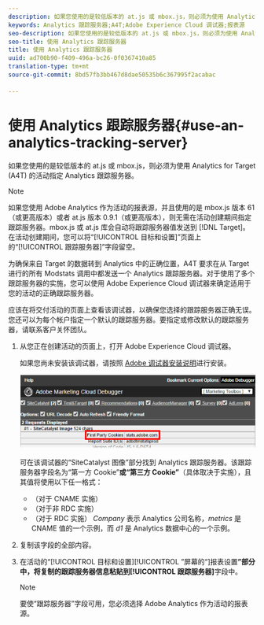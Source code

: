 ```yaml
---
description: 如果您使用的是较低版本的 at.js 或 mbox.js，则必须为使用 Analytics for Target (A4T) 的活动指定 Analytics 跟踪服务器。
keywords: Analytics 跟踪服务器;A4T;Adobe Experience Cloud 调试器;报表源
seo-description: 如果您使用的是较低版本的 at.js 或 mbox.js，则必须为使用 Analytics for Target (A4T) 的活动指定 Analytics 跟踪服务器。
seo-title: 使用 Analytics 跟踪服务器
title: 使用 Analytics 跟踪服务器
uuid: ad700b90-f409-496a-bc26-0f0367410a85
translation-type: tm+mt
source-git-commit: 8bd57fb3bb467d8dae50535b6c367995f2acabac

---
```



# 使用 Analytics 跟踪服务器{#use-an-analytics-tracking-server}

如果您使用的是较低版本的 at.js 或 mbox.js，则必须为使用 Analytics for Target (A4T) 的活动指定 Analytics 跟踪服务器。

>[!NOTE]
>
>如果您使用 Adobe Analytics 作为活动的报表源，并且使用的是 mbox.js 版本 61（或更高版本）或者 at.js 版本 0.9.1（或更高版本），则无需在活动创建期间指定跟踪服务器。mbox.js 或 at.js 库会自动将跟踪服务器值发送到 [!DNL Target]。在活动创建期间，您可以将“[!UICONTROL 目标和设置]”页面上的“[!UICONTROL 跟踪服务器]”字段留空。

为确保来自 Target 的数据转到 Analytics 中的正确位置，A4T 要求在从 Target 进行的所有 Modstats 调用中都发送一个 Analytics 跟踪服务器。对于使用了多个跟踪服务器的实施，您可以使用 Adobe Experience Cloud 调试器来确定适用于您的活动的正确跟踪服务器。

应该在将交付活动的页面上查看该调试器，以确保您选择的跟踪服务器正确无误。您还可以为每个帐户指定一个默认的跟踪服务器。要指定或修改默认的跟踪服务器，请联系客户关怀团队。

1. 从您正在创建活动的页面上，打开 Adobe Experience Cloud 调试器。

   如果您尚未安装该调试器，请按照 [Adobe 调试器安装说明](https://marketing.adobe.com/resources/help/en_US/sc/implement/debugger_install.html)进行安装。

   ![](assets/Screen_DebuggerTrackServ.png)

   可在该调试器的“SiteCatalyst 图像”部分找到 Analytics 跟踪服务器。该跟踪服务器字段名为“第一方 Cookie”**&#x200B;或“第三方 Cookie”**（具体取决于实施），且其值将使用以下任一格式：

   * （对于 CNAME 实施）
   * （对于非 RDC 实施）
   * （对于 RDC 实施）
   *Company* 表示 Analytics 公司名称，*metrics* 是 CNAME 值的一个示例，而 *d1* 是 Analytics 数据中心的一个示例。
1. 复制该字段的全部内容。
1. 在活动的“[!UICONTROL 目标和设置][!UICONTROL ”屏幕的“]报表设置&#x200B;**”部分中，将复制的跟踪服务器信息粘贴到[!UICONTROL 跟踪服务器]**&#x200B;字段中。

   >[!NOTE]
   >
   >要使“跟踪服务器”字段可用，您必须选择 Adobe Analytics 作为活动的报表源。

